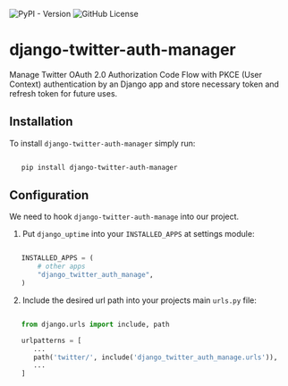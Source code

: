![PyPI - Version](https://img.shields.io/pypi/v/django-twitter-auth-manager?color=blue)
![GitHub License](https://img.shields.io/github/license/codesyntax/django-twitter-auth-manager%20)

# django-twitter-auth-manager
Manage Twitter OAuth 2.0 Authorization Code Flow with PKCE (User Context) authentication by an Django app and store necessary token and refresh token for future uses.

Installation
------------

To install ``django-twitter-auth-manager`` simply run:

```bash

   pip install django-twitter-auth-manager
```

Configuration
-------------

We need to hook ``django-twitter-auth-manage`` into our project.

1. Put ``django_uptime`` into your ``INSTALLED_APPS`` at settings module:

```python

   INSTALLED_APPS = (
       # other apps
       "django_twitter_auth_manage",
   )
```

2. Include the desired url path into your projects main ``urls.py`` file:

```python

   from django.urls import include, path

   urlpatterns = [
      ...
      path('twitter/', include('django_twitter_auth_manage.urls')),
      ...
   ]
```
